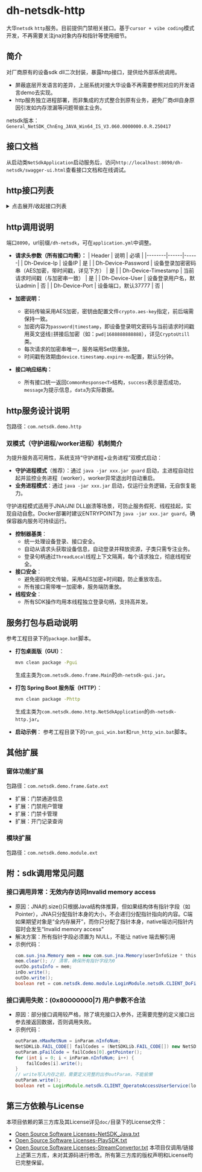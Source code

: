 # dh-netsdk-http
大华`netsdk` `http`服务。目前提供门禁相关接口。基于`cursor + vibe coding`模式开发，不再需要关注jna对象内存和指针等使用细节。

## 简介
对厂商原有的设备sdk dll二次封装，暴露http接口，提供给外部系统调用。
+ 屏蔽底层开发语言的差异，上层系统对接大华设备不再需要参照对应的开发语言demo去实现。
+ http服务独立进程部署，而非集成的方式整合到原有业务，避免厂商dll自身原因引发如内存泄漏等问题带崩主业务。   

netsdk版本：`General_NetSDK_ChnEng_JAVA_Win64_IS_V3.060.0000000.0.R.250417`

## 接口文档
从启动类`NetSdkApplication`启动服务后，访问`http://localhost:8090/dh-netsdk/swagger-ui.html`查看接口文档和在线调试。

## http接口列表
<details>
<summary>点击展开/收起接口列表</summary>

| URL | 接口名称 | 说明 |
|-----|----------|------|
| POST /gate/insertCard | 添加卡 | 支持多门通道 |
| POST /gate/insertCardByService | 服务方式添加卡 | 无需传门禁通道和有效期，人员侧已绑定 |
| POST /gate/findCardList | 查询卡片列表 | 支持按卡号和用户ID查询 |
| GET /gate/getAccessChannelCount | 获取门禁通道数量 | 返回门禁通道数量 |
| POST /gate/getAccessChannelInfo | 获取单个门禁通道信息 | 根据通道号获取门禁通道信息 |
| POST /gate/getAllAccessChannelInfo | 获取所有门禁通道信息 | 根据通道数量获取所有门禁通道信息 |
| POST /gate/getOpenDoorRecords | 分页查询开门记录 | 带分页参数，返回开门记录列表 |
| POST /gate/getOpenDoorRecordCount | 获取开门记录总数 | 根据条件统计开门记录总数 |
| POST /gate/openDoor | 开门 | 门禁控制：开门 |
| POST /gate/closeDoor | 关门 | 门禁控制：关门 |
| POST /gate/alwaysOpenDoor | 常开 | 门禁控制：常开 |
| POST /gate/alwaysCloseDoor | 常闭 | 门禁控制：常闭 |
| POST /gate/addOrUpdateUser | 新增或修改用户 | 新增或修改门禁用户 |
| POST /gate/deleteUser | 删除用户 | 根据用户ID删除门禁用户 |
| POST /gate/clearAllUsers | 清空所有用户 | 清空门禁设备所有用户 |
| POST /gate/getUserRecords | 查询用户信息列表 | 分页查询门禁用户信息 |
| POST /gate/getUserRecordsCount | 查询用户总数 | 查询门禁用户总数 |

</details>

## http调用说明
端口`8090`，url前缀`/dh-netsdk`，可在`application.yml`中调整。
- **请求头参数（所有接口均需）：**
  | Header | 说明 | 必填 |
  |--------|------|------|
  | Dh-Device-Ip | 设备IP | 是 |
  | Dh-Device-Password | 设备登录加密密码串（AES加密，带时间戳，详见下方） | 是 |
  | Dh-Device-Timestamp | 当前请求时间戳（与加密串一致） | 是 |
  | Dh-Device-User | 设备登录用户名，默认admin | 否 |
  | Dh-Device-Port | 设备端口，默认37777 | 否 |

- **加密说明：**
  - 密码传输采用AES加密，密钥由配置文件`crypto.aes-key`指定，前后端需保持一致。
  - 加密内容为`password|timestamp`，即设备登录明文密码与当前请求时间戳用英文竖线`|`拼接后加密（如：`pwd|1688888888888`），详见`CryptoUtill`类。
  - 每次请求的加密串唯一，服务端用Set防重放。
  - 时间戳有效期由`device.timestamp.expire-ms`配置，默认5分钟。

- **接口响应结构：**
  - 所有接口统一返回`CommonResponse<T>`结构，`success`表示是否成功，`message`为提示信息，`data`为实际数据。

## http服务设计说明
包路径：`com.netsdk.demo.http`

### 双模式（守护进程/worker进程）机制简介

为提升服务高可用性，系统支持“守护进程+业务进程”双模式启动：

- **守护进程模式**（推荐）：通过 `java -jar xxx.jar guard` 启动，主进程自动拉起并监控业务进程（worker），worker异常退出时自动重启。
- **业务进程模式**：通过 `java -jar xxx.jar` 启动，仅运行业务逻辑，无自恢复能力。

守护进程模式适用于JNA/JNI DLL崩溃等场景，可防止服务假死、线程挂起，实现自动自愈。Docker部署时建议ENTRYPOINT为 `java -jar xxx.jar guard`，确保容器内服务可持续运行。

- **控制器基类**：
  - 统一处理设备登录、接口安全。
  - 自动从请求头获取设备信息，自动登录并释放资源，子类只需专注业务。
  - 登录句柄通过`ThreadLocal`线程上下文隔离，每个请求独立，彻底线程安全。
- **接口安全**：
  - 避免密码明文传输，采用AES加密+时间戳，防止重放攻击。
  - 所有接口需带唯一加密串，服务端防重放。
- **线程安全**：
  - 所有SDK操作均用本线程独立登录句柄，支持高并发。

## 服务打包与启动说明
参考工程目录下的`package.bat`脚本。
- **打包桌面版（GUI）**：
  ```sh
  mvn clean package -Pgui
  ```
  生成主类为`com.netsdk.demo.frame.Main`的`dh-netsdk-gui.jar`。
  
- **打包 Spring Boot 服务版（HTTP）**：
  ```sh
  mvn clean package -Phttp
  ```
  生成主类为`com.netsdk.demo.http.NetSdkApplication`的`dh-netsdk-http.jar`。

- **启动示例**：
参考工程目录下的`run_gui_win.bat`和`run_http_win.bat`脚本。

## 其他扩展
### 窗体功能扩展
包路径：`com.netsdk.demo.frame.Gate.ext`   
+ 扩展：门禁通道信息
+ 扩展：门禁用户管理
+ 扩展：门禁卡管理
+ 扩展：开门记录查询

### 模块扩展
包路径：`com.netsdk.demo.module.ext`

## 附：sdk调用常见问题
### 接口调用异常：无效内存访问Invalid memory access
- 原因：JNA的.size()只根据Java结构体推算，但如果结构体有指针字段（如 Pointer），JNA只分配指针本身的大小，不会递归分配指针指向的内容。C端如果期望对象是“全内存展开”，而你只分配了指针本身，native端访问指针内容时会发生“Invalid memory access”   
- 解决方案：所有指针字段必须置为 NULL，不能让 native 端去解引用   
- 示例代码：
  ```java
  com.sun.jna.Memory mem = new com.sun.jna.Memory(userInfoSize * thisBatch);
  mem.clear(); // 清零，确保所有指针字段为0
  outDo.pstuInfo = mem;
  inDo.write();
  outDo.write();
  boolean ret = com.netsdk.demo.module.LoginModule.netsdk.CLIENT_DoFindUserInfo(findHandle, inDo, outDo, 5000);
  ```
### 接口调用失败：(0x80000000|7) 用户参数不合法
- 原因：部分接口调用较严格，除了填充接口入参外，还需要完整的定义接口出参去接返回数据，否则调用失败。
- 示例代码：
  ```java
  outParam.nMaxRetNum = inParam.nInfoNum;
  NetSDKLib.FAIL_CODE[] failCodes = (NetSDKLib.FAIL_CODE[]) new NetSDKLib.FAIL_CODE().toArray(inParam.nInfoNum);
  outParam.pFailCode = failCodes[0].getPointer();
  for (int i = 0; i < inParam.nInfoNum; i++) {
      failCodes[i].write();
  }
  // write写入内存之前，需要定义完整的出参outParam，不能偷懒
  outParam.write();
  boolean ret = LoginModule.netsdk.CLIENT_OperateAccessUserService(loginHandle, NetSDKLib.NET_EM_ACCESS_CTL_USER_SERVICE.NET_EM_ACCESS_CTL_USER_SERVICE_INSERT, inParam.getPointer(), outParam.getPointer(), 5000); 
  ```
  
## 第三方依赖与License
本项目依赖的第三方库及其License详见`doc/`目录下的License文件：
- [Open Source Software Licenses-NetSDK_Java.txt](doc/Open%20Source%20Software%20Licenses-NetSDK_Java.txt)
- [Open Source Software Licenses-PlaySDK.txt](doc/Open%20Source%20Software%20Licenses-PlaySDK.txt)
- [Open Source Software Licenses-StreamConvertor.txt](doc/Open%20Source%20Software%20Licenses-StreamConvertor.txt)
本项目仅调用/链接上述第三方库，未对其源码进行修改。所有第三方库的版权声明和License均已完整保留。  